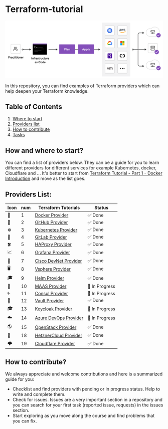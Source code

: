 # Terraform-tutorial

<p align="center">
 <img alt="Terraform Logo" src="image/terraform.png">
</p>In this repository, you can find examples of Terraform providers which can help deepen your Terraform knowledge.

## Table of Contents

1. [Where to start](#how-and-where-to-start)
2. [Providers list](#providers-list)
3. [How to contribute](#how-to-contribute)
4. [Tasks](#tasks)

## How and where to start?

You can find a list of providers below. They can be a guide for you to learn different providers for different services for example Kubernetes, docker, Cloudflare and ...
It's better to start from [Terraform Tutorial - Part 1 - Docker Introduction](./part01-docker-provider/) and move as the list goes.

## Providers List:

| Icon | num | Terraform Tutorials                                               | Status         |
| ---- | --- | ----------------------------------------------------------------- | -------------- |
| 🐳   | 1   | [Docker Provider](./part01-docker-provider/README.md)             | ✅ Done        |
| 🐙   | 2   | [GitHub Provider](./part02-github-provider/README.md)             | ✅ Done        |
| ☸️   | 3   | [Kubernetes Provider](./part03-kubernetes-provider/README.md)     | ✅ Done        |
| 🦊   | 4   | [GitLab Provider](./part04-gitlab-provider/README.md)             | ✅ Done        |
| 🍀   | 5   | [HAProxy Provider](./part05-HA-proxy-provider/README.md)          | ✅ Done        |
| 📈   | 6   | [Grafana Provider](./part06-grafana-provider/README.md)           | ✅ Done        |
| 🤖   | 7   | [Cisco DevNet Provider](./part07-CiscoDevNet-provider/README.md)  | ✅ Done        |
| 🖥️   | 8   | [Vsphere Provider](./part08-vsphere-provider/README.md)           | ✅ Done        |
| 🎓   | 9   | [Helm Provider](./part09-helm-provider/README.md)                 | ✅ Done        |
| 🚧   | 10  | [MAAS Provider](./part10-maas-provider/README.md)                 | 🚧 In Progress |
| 🌀   | 11  | [Consul Provider](./part11-consul-provider/README.md)             | 🚧 In Progress |
| 🔑   | 12  | [Vault Provider](./part12-vault-provider/README.md)               | ✅ Done        |
| 🎓   | 13  | [Keycloak Provider](./part13-keycloak-provider/README.md)         | 🚧 In Progress |
| ☁️   | 14  | [Azure DevOps Provider](./part14-azure-devops-provider/README.md) | 🚧 In Progress |
| 🌎   | 15  | [OpenStack Provider](./part15-openstack-provider/README.md)       | ✅ Done        |
| 🦄   | 18  | [HetznerCloud Provider](./part18-hetznercloud-provider/README.md) | ✅ Done        |
| 🌩️   | 19  | [Cloudflare Provider](./part19-cloudflare-provider/README.md)     | ✅ Done        |

## How to contribute?

We always appreciate and welcome contributions and here is a summarized guide for you:

- Checklist and find providers with pending or in progress status. Help to write and complete them.
- Check for issues. Issues are a very important section in a repository and you can search for your first task (reported issue, requests) in the issues section.
- Start exploring as you move along the course and find problems that you can fix.
